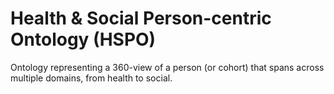 # Health & Social Person-centric Ontology  (HSPO)
Ontology representing a 360-view of a person (or cohort) that spans across multiple domains, from health to social.
